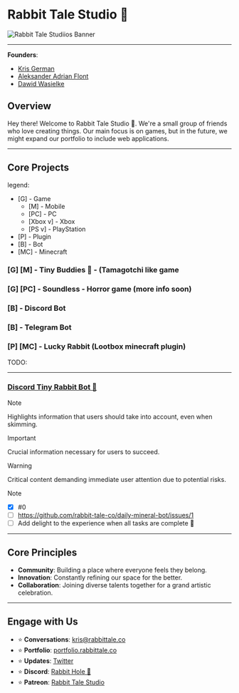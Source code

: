 # Rabbit Tale Studio 🐇
![Rabbit Tale Studiios Banner](https://portfolio.rabbittale.co/og.png)

---

**Founders**:
- [Kris German](https://github.com/rabbit-tale-co)
- [Aleksander Adrian Flont](https://github.com/SquareShox)
- [Dawid Wasielke](https://github.com/xterios)

## Overview

Hey there! Welcome to Rabbit Tale Studio 🐇.
We're a small group of friends who love creating things. Our main focus is on games, but in the future, we might expand our portfolio to include web applications.

---

## Core Projects

legend:
 - [G] - Game
   - [M] - Mobile
   - [PC] - PC
   - [Xbox v] - Xbox <version>
   - [PS v] - PlayStation <vesion>
 - [P] - Plugin
 - [B] - Bot
 - [MC] - Minecraft

### [G] [M] - Tiny Buddies 🐇 - (Tamagotchi like game
### [G] [PC] - Soundless - Horror game (more info soon)
### [B] - Discord Bot
### [B] - Telegram Bot
### [P] [MC] - Lucky Rabbit (Lootbox minecraft plugin)

TODO:

---

### [Discord Tiny Rabbit Bot 🐇](https://github.com/rabbit-tale-co/tinyRabbit)

> [!NOTE]
> Highlights information that users should take into account, even when skimming.

> [!IMPORTANT]
> Crucial information necessary for users to succeed.

> [!WARNING]
> Critical content demanding immediate user attention due to potential risks.

> [!NOTE]
> - [x] #0
> - [ ] https://github.com/rabbit-tale-co/daily-mineral-bot/issues/1
> - [ ] Add delight to the experience when all tasks are complete :tada:

---

## Core Principles

- **Community**: Building a place where everyone feels they belong.
- **Innovation**: Constantly refining our space for the better.
- **Collaboration**: Joining diverse talents together for a grand artistic celebration.

---

## Engage with Us

- ⭐️ **Conversations**: [kris@rabbittale.co](mailto:kris@rabbittale.co)
- ⭐️ **Portfolio**: [portfolio.rabbittale.co](https://portfolio.rabbittale.co)
- ⭐️ **Updates**: [Twitter](https://twitter.com/rabbit-tale-co)
- ⭐️ **Discord**: [Rabbit Hole 🐇](https://discord.gg/RfBydgJpmU)
- ⭐️ **Patreon**: [Rabbit Tale Studio](https://www.patreon.com/c/rabbittale/membership)
